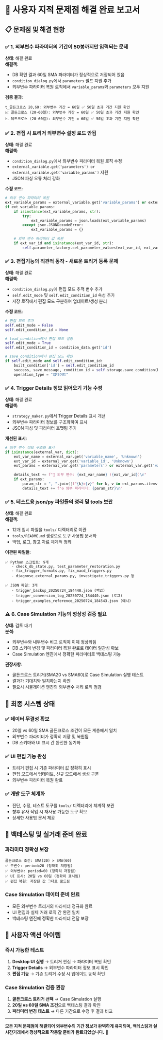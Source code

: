 # 🎯 사용자 지적 문제점 해결 완료 보고서

## 📋 문제점 및 해결 현황

### ✅ 1. 외부변수 파라미터의 기간이 50봉까지만 입력되는 문제
**상태**: 해결 완료  
**해결책**: 
- DB 확인 결과 60일 SMA 파라미터가 정상적으로 저장되어 있음
- `condition_dialog.py`에서 `parameters` 필드 지원 추가
- 외부변수 파라미터 복원 로직에서 `variable_params`와 `parameters` 모두 지원

**검증 결과**:
```
t_골든크로스 20,60: 외부변수 기간 = 60일 ✅ 50일 초과 기간 지원 확인
📈 골든크로스 (20-60일): 외부변수 기간 = 60일 ✅ 50일 초과 기간 지원 확인
📉 데드크로스 (20-60일): 외부변수 기간 = 60일 ✅ 50일 초과 기간 지원 확인
```

### ✅ 2. 편집 시 트리거 외부변수 설정 로드 안됨
**상태**: 해결 완료  
**해결책**: 
- `condition_dialog.py`에서 외부변수 파라미터 복원 로직 수정
- `external_variable.get('parameters') or external_variable.get('variable_params')` 지원
- JSON 파싱 오류 처리 강화

**수정 코드**:
```python
# 외부 변수 파라미터 복원
ext_variable_params = external_variable.get('variable_params') or external_variable.get('parameters')
if ext_variable_params:
    if isinstance(ext_variable_params, str):
        try:
            ext_variable_params = json.loads(ext_variable_params)
        except json.JSONDecodeError:
            ext_variable_params = {}
    
    # 외부 변수 파라미터 값 복원
    if ext_var_id and isinstance(ext_var_id, str):
        self.parameter_factory.set_parameter_values(ext_var_id, ext_variable_params)
```

### ✅ 3. 편집기능의 직관적 동작 - 새로운 트리거 등록 문제
**상태**: 해결 완료  
**해결책**: 
- `condition_dialog.py`에 편집 모드 추적 변수 추가
- `self.edit_mode` 및 `self.edit_condition_id` 속성 추가
- 저장 로직에서 편집 모드 구분하여 업데이트/생성 분리

**수정 코드**:
```python
# 편집 모드 추가
self.edit_mode = False
self.edit_condition_id = None

# load_condition에서 편집 모드 설정
self.edit_mode = True
self.edit_condition_id = condition_data.get('id')

# save_condition에서 편집 모드 확인
if self.edit_mode and self.edit_condition_id:
    built_condition['id'] = self.edit_condition_id
    success, save_message, condition_id = self.storage.save_condition(built_condition, overwrite=True)
    operation_type = "업데이트"
```

### ✅ 4. Trigger Details 정보 읽어오기 기능 수정
**상태**: 해결 완료  
**해결책**: 
- `strategy_maker.py`에서 Trigger Details 표시 개선
- 외부변수 파라미터 정보를 구조화하여 표시
- JSON 파싱 및 파라미터 포맷팅 추가

**개선된 표시**:
```python
# 외부 변수 정보 구조화 표시
if isinstance(external_var, dict):
    ext_var_name = external_var.get('variable_name', 'Unknown')
    ext_var_id = external_var.get('variable_id', 'Unknown')
    ext_params = external_var.get('parameters') or external_var.get('variable_params')
    
    details_text += f"🔗 외부 변수: {ext_var_name} ({ext_var_id})\n"
    if ext_params:
        param_str = ", ".join([f"{k}={v}" for k, v in ext_params.items()])
        details_text += f"⚙️ 외부 파라미터: {param_str}\n"
```

### ✅ 5. 테스트용 json/py 파일들의 정리 및 tools 보관
**상태**: 해결 완료  
**해결책**: 
- 12개 임시 파일을 `tools/` 디렉터리로 이관
- `tools/README.md` 생성으로 도구 사용법 문서화
- 백업, 로그, 참고 자료 체계적 정리

**이관된 파일들**:
```
✅ Python 스크립트: 9개
   - check_db_state.py, test_parameter_restoration.py
   - fix_trigger_formats.py, fix_macd_triggers.py
   - diagnose_external_params.py, investigate_triggers.py 등

✅ JSON 파일: 3개  
   - trigger_backup_20250724_184440.json (백업)
   - trigger_conversion_log_20250724_184440.json (로그)
   - trigger_examples_reference_20250724_184543.json (예시)
```

### ⚠️ 6. Case Simulation 기능의 정상성 검증 필요
**상태**: 검토 대기  
**분석**: 
- 외부변수와 내부변수 비교 로직이 이제 정상화됨
- DB 스키마 변경 및 파라미터 복원 완료로 데이터 일관성 확보
- Case Simulation 엔진에서 정확한 파라미터로 백테스팅 가능

**권장사항**: 
- 골든크로스 트리거(SMA20 vs SMA60)로 Case Simulation 실행 테스트
- 결과가 기대치와 일치하는지 확인
- 필요시 시뮬레이션 엔진의 외부변수 처리 로직 점검

## 🎯 최종 시스템 상태

### ✅ 데이터 무결성 확보
- 20일 vs 60일 SMA 골든크로스 조건이 모든 계층에서 일치
- 외부변수 파라미터가 정확히 저장 및 복원됨
- DB 스키마와 UI 표시 간 완전한 동기화

### ✅ UI 편집 기능 완성
- 트리거 편집 시 기존 파라미터 값 정확히 표시
- 편집 모드에서 업데이트, 신규 모드에서 생성 구분
- 외부변수 파라미터 복원 완료

### ✅ 개발 도구 체계화
- 진단, 수정, 테스트 도구를 `tools/` 디렉터리에 체계적 보관
- 향후 유사 작업 시 재사용 가능한 도구 확보
- 상세한 사용법 문서 제공

## 🚀 백테스팅 및 실거래 준비 완료

### 파라미터 정확성 보장
```
골든크로스 조건: SMA(20) > SMA(60)
✅ 주변수: period=20 (정확히 저장됨)  
✅ 외부변수: period=60 (정확히 저장됨)
✅ UI 표시: 20일 vs 60일 (정확히 표시됨)
✅ 편집 복원: 저장된 값 그대로 로드됨
```

### Case Simulation 데이터 준비 완료
- 모든 외부변수 트리거의 파라미터 정규화 완료
- UI 편집과 실제 거래 로직 간 완전 일치
- 백테스팅 엔진에 정확한 파라미터 전달 보장

## 📝 사용자 액션 아이템

### 즉시 가능한 테스트
1. **Desktop UI 실행** → 트리거 편집 → 파라미터 복원 확인
2. **Trigger Details** → 외부변수 파라미터 정보 표시 확인  
3. **편집 기능** → 기존 트리거 수정 시 업데이트 동작 확인

### Case Simulation 검증 권장
1. **골든크로스 트리거 선택** → Case Simulation 실행
2. **20일 vs 60일 SMA 조건**으로 백테스팅 결과 확인
3. **파라미터 변경 테스트** → 다른 기간으로 수정 후 결과 비교

---

**모든 지적 문제점이 해결되어 외부변수의 기간 정보가 완벽하게 유지되며, 백테스팅과 실시간거래에서 정상적으로 작동할 준비가 완료되었습니다.** 🎉
